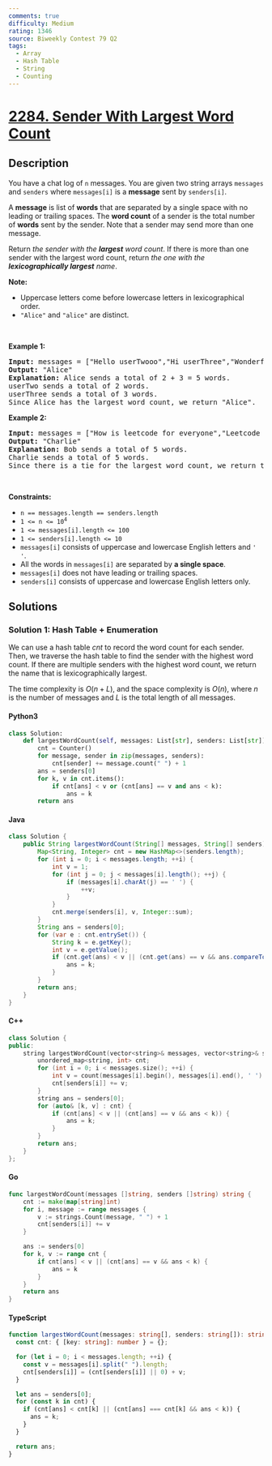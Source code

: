 ```yaml
---
comments: true
difficulty: Medium
rating: 1346
source: Biweekly Contest 79 Q2
tags:
  - Array
  - Hash Table
  - String
  - Counting
---
```


<!-- problem:start -->

# [2284. Sender With Largest Word Count](https://leetcode.com/problems/sender-with-largest-word-count)

## Description

<!-- description:start -->

<p>You have a chat log of <code>n</code> messages. You are given two string arrays <code>messages</code> and <code>senders</code> where <code>messages[i]</code> is a <strong>message</strong> sent by <code>senders[i]</code>.</p>

<p>A <strong>message</strong> is list of <strong>words</strong> that are separated by a single space with no leading or trailing spaces. The <strong>word count</strong> of a sender is the total number of <strong>words</strong> sent by the sender. Note that a sender may send more than one message.</p>

<p>Return <em>the sender with the <strong>largest</strong> word count</em>. If there is more than one sender with the largest word count, return <em>the one with the <strong>lexicographically largest</strong> name</em>.</p>

<p><strong>Note:</strong></p>

<ul>
	<li>Uppercase letters come before lowercase letters in lexicographical order.</li>
	<li><code>&quot;Alice&quot;</code> and <code>&quot;alice&quot;</code> are distinct.</li>
</ul>

<p>&nbsp;</p>
<p><strong class="example">Example 1:</strong></p>

<pre>
<strong>Input:</strong> messages = [&quot;Hello userTwooo&quot;,&quot;Hi userThree&quot;,&quot;Wonderful day Alice&quot;,&quot;Nice day userThree&quot;], senders = [&quot;Alice&quot;,&quot;userTwo&quot;,&quot;userThree&quot;,&quot;Alice&quot;]
<strong>Output:</strong> &quot;Alice&quot;
<strong>Explanation:</strong> Alice sends a total of 2 + 3 = 5 words.
userTwo sends a total of 2 words.
userThree sends a total of 3 words.
Since Alice has the largest word count, we return &quot;Alice&quot;.
</pre>

<p><strong class="example">Example 2:</strong></p>

<pre>
<strong>Input:</strong> messages = [&quot;How is leetcode for everyone&quot;,&quot;Leetcode is useful for practice&quot;], senders = [&quot;Bob&quot;,&quot;Charlie&quot;]
<strong>Output:</strong> &quot;Charlie&quot;
<strong>Explanation:</strong> Bob sends a total of 5 words.
Charlie sends a total of 5 words.
Since there is a tie for the largest word count, we return the sender with the lexicographically larger name, Charlie.</pre>

<p>&nbsp;</p>
<p><strong>Constraints:</strong></p>

<ul>
	<li><code>n == messages.length == senders.length</code></li>
	<li><code>1 &lt;= n &lt;= 10<sup>4</sup></code></li>
	<li><code>1 &lt;= messages[i].length &lt;= 100</code></li>
	<li><code>1 &lt;= senders[i].length &lt;= 10</code></li>
	<li><code>messages[i]</code> consists of uppercase and lowercase English letters and <code>&#39; &#39;</code>.</li>
	<li>All the words in <code>messages[i]</code> are separated by <strong>a single space</strong>.</li>
	<li><code>messages[i]</code> does not have leading or trailing spaces.</li>
	<li><code>senders[i]</code> consists of uppercase and lowercase English letters only.</li>
</ul>

<!-- description:end -->

## Solutions

<!-- solution:start -->

### Solution 1: Hash Table + Enumeration

We can use a hash table $\textit{cnt}$ to record the word count for each sender. Then, we traverse the hash table to find the sender with the highest word count. If there are multiple senders with the highest word count, we return the name that is lexicographically largest.

The time complexity is $O(n + L)$, and the space complexity is $O(n)$, where $n$ is the number of messages and $L$ is the total length of all messages.

<!-- tabs:start -->

#### Python3

```python
class Solution:
    def largestWordCount(self, messages: List[str], senders: List[str]) -> str:
        cnt = Counter()
        for message, sender in zip(messages, senders):
            cnt[sender] += message.count(" ") + 1
        ans = senders[0]
        for k, v in cnt.items():
            if cnt[ans] < v or (cnt[ans] == v and ans < k):
                ans = k
        return ans
```

#### Java

```java
class Solution {
    public String largestWordCount(String[] messages, String[] senders) {
        Map<String, Integer> cnt = new HashMap<>(senders.length);
        for (int i = 0; i < messages.length; ++i) {
            int v = 1;
            for (int j = 0; j < messages[i].length(); ++j) {
                if (messages[i].charAt(j) == ' ') {
                    ++v;
                }
            }
            cnt.merge(senders[i], v, Integer::sum);
        }
        String ans = senders[0];
        for (var e : cnt.entrySet()) {
            String k = e.getKey();
            int v = e.getValue();
            if (cnt.get(ans) < v || (cnt.get(ans) == v && ans.compareTo(k) < 0)) {
                ans = k;
            }
        }
        return ans;
    }
}
```

#### C++

```cpp
class Solution {
public:
    string largestWordCount(vector<string>& messages, vector<string>& senders) {
        unordered_map<string, int> cnt;
        for (int i = 0; i < messages.size(); ++i) {
            int v = count(messages[i].begin(), messages[i].end(), ' ') + 1;
            cnt[senders[i]] += v;
        }
        string ans = senders[0];
        for (auto& [k, v] : cnt) {
            if (cnt[ans] < v || (cnt[ans] == v && ans < k)) {
                ans = k;
            }
        }
        return ans;
    }
};
```

#### Go

```go
func largestWordCount(messages []string, senders []string) string {
	cnt := make(map[string]int)
	for i, message := range messages {
		v := strings.Count(message, " ") + 1
		cnt[senders[i]] += v
	}

	ans := senders[0]
	for k, v := range cnt {
		if cnt[ans] < v || (cnt[ans] == v && ans < k) {
			ans = k
		}
	}
	return ans
}
```

#### TypeScript

```ts
function largestWordCount(messages: string[], senders: string[]): string {
  const cnt: { [key: string]: number } = {};

  for (let i = 0; i < messages.length; ++i) {
    const v = messages[i].split(" ").length;
    cnt[senders[i]] = (cnt[senders[i]] || 0) + v;
  }

  let ans = senders[0];
  for (const k in cnt) {
    if (cnt[ans] < cnt[k] || (cnt[ans] === cnt[k] && ans < k)) {
      ans = k;
    }
  }

  return ans;
}
```

<!-- tabs:end -->

<!-- solution:end -->

<!-- problem:end -->
